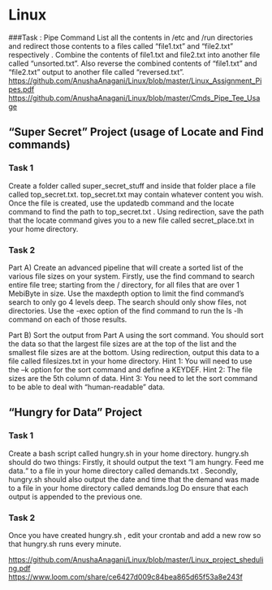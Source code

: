 # Linux
###Task : Pipe Command
List all the contents in /etc and /run directories and redirect those contents to a files called “file1.txt” and “file2.txt” respectively . 
Combine the contents of file1.txt and file2.txt into another file called “unsorted.txt”.
Also reverse the combined contents of “file1.txt” and “file2.txt” output to another file called “reversed.txt”.
https://github.com/AnushaAnagani/Linux/blob/master/Linux_Assignment_Pipes.pdf
https://github.com/AnushaAnagani/Linux/blob/master/Cmds_Pipe_Tee_Usage

## “Super Secret” Project (usage of Locate and Find commands)
### Task 1
Create a folder called super_secret_stuff and inside that folder place a file called top_secret.txt.
top_secret.txt may contain whatever content you wish. 
Once the file is created, use the updatedb command and the locate command to find the path to top_secret.txt . 
Using redirection, save the path that the locate command gives you to a new file called secret_place.txt in your home directory. 

### Task 2
Part A) 
Create an advanced pipeline that will create a sorted list of the various file sizes on your system. 
Firstly, use the find command to search entire file tree; starting from the / directory, for all files that are over 1 MebiByte in size. 
Use the maxdepth option to limit the find command’s search to only go 4 levels deep. 
The search should only show files, not directories. 
Use the -exec option of the find command to run the ls -lh command on each of those results.

Part B) 
Sort the output from Part A using the sort command. 
You should sort the data so that the largest file sizes are at the top of the list and the smallest file sizes are at the bottom. 
Using redirection, output this data to a file called filesizes.txt in your home directory. 
Hint 1: You will need to use the –k option for the sort command and define a KEYDEF. 
Hint 2: The file sizes are the 5th column of data. Hint 3: You need to let the sort command to be able to deal with “human-readable” data. 

## “Hungry for Data” Project 
### Task 1 
Create a bash script called hungry.sh in your home directory.
hungry.sh should do two things:
Firstly, it should output the text “I am hungry. Feed me data.“ to a file in your home directory called demands.txt .
Secondly, hungry.sh should also output the date and time that the demand was made to a file in your home directory called demands.log 
Do ensure that each output is appended to the previous one. 

### Task 2
Once you have created hungry.sh , edit your crontab and add a new row so that hungry.sh runs every minute. 

https://github.com/AnushaAnagani/Linux/blob/master/Linux_project_sheduling.pdf
https://www.loom.com/share/ce6427d009c84bea865d65f53a8e243f




